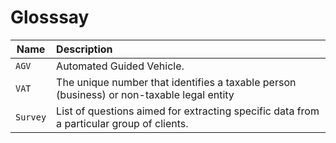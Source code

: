 # Glosssay
| Name        | Description                                                                                 |
|------------ |:--------------------------------------------------------------------------------------------|
| `AGV`       | Automated Guided Vehicle.                                                                   |
| `VAT`       | The unique number that identifies a taxable person (business) or non-taxable legal entity   |
| `Survey`    | List of questions aimed for extracting specific data from a particular group of clients.    |
